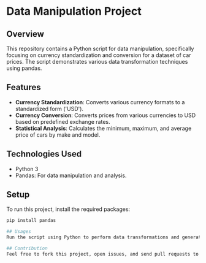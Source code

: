 # Data Manipulation Project

## Overview
This repository contains a Python script for data manipulation, specifically focusing on currency standardization and conversion for a dataset of car prices. The script demonstrates various data transformation techniques using pandas.

## Features
- **Currency Standardization**: Converts various currency formats to a standardized form ('USD').
- **Currency Conversion**: Converts prices from various currencies to USD based on predefined exchange rates.
- **Statistical Analysis**: Calculates the minimum, maximum, and average price of cars by make and model.

## Technologies Used
- Python 3
- Pandas: For data manipulation and analysis.

## Setup
To run this project, install the required packages:
```bash
pip install pandas

## Usages
Run the script using Python to perform data transformations and generate a statistical report in an Excel file.

## Contribution
Feel free to fork this project, open issues, and send pull requests to enhance the functionalities.
